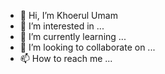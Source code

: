 - 👋 Hi, I’m Khoerul Umam
- 👀 I’m interested in ...
- 🌱 I’m currently learning ...
- 💞️ I’m looking to collaborate on ...
- 📫 How to reach me ...

<!---
mam-umam-mam/mam-umam-mam is a ✨ special ✨ repository because its `README.md` (this file) appears on your GitHub profile.
You can click the Preview link to take a look at your changes.
--->
